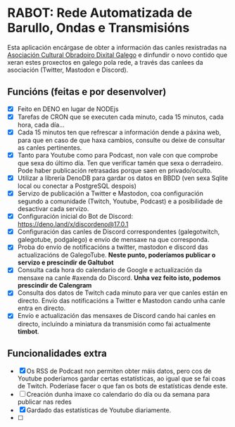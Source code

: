 # RABOT: Rede Automatizada de Barullo, Ondas e Transmisións
Esta aplicación encárgase de obter a información das canles rexistradas na [Asociación Cultural Obradoiro Dixital Galego](https://obradoirodixitalgalego.gal) e dinfundir o novo contido que xeran estes proxectos en galego pola rede, a través das canlees da asociación (Twitter, Mastodon e Discord).

## Funcións (feitas e por desenvolver)

- [X] Feito en DENO en lugar de NODEjs
- [X] Tarefas de CRON que se executen cada minuto, cada 15 minutos, cada hora, cada día...
- [X] Cada 15 minutos ten que refrescar a información dende a páxina web, para que en caso de que haxa cambios, consulte ou deixe de consultar as canles pertinentes.
- [X] Tanto para Youtube como para Podcast, non vale con que comprobe que sexa do último día. Ten que verificar tamén que sexa o derradeiro. Pode haber publicación retrasadas porque saen en privado/oculto.
- [X] Utilizar a librería DenoDB para gardar os datos en BBDD (ven sexa Sqlite local ou conectar a PostgreSQL despois)
- [X] Servizo de publicación a Twitter e Mastodon, coa configuración segundo a comunidade (Twitch, Youtube, Podcast) e a posibilidade de desactivar cada servizo.
- [X] Configuración inicial do Bot de Discord: https://deno.land/x/discordeno@17.0.1
- [X] Configuración das canles de Discord correspondentes (galegotwitch, galegotube, podgalego) e envío de mensaxe na que corresponda.
- [X] Proba do envío de notificacións a twitter, mastodon e discord das actualizacións de GalegoTube. **Neste punto, poderíamos publicar o servizo e prescindir de Galtubot**
- [X] Consulta cada hora do calendario de Google e actualización da mensaxe na canle #axenda do Discord. **Unha vez feito isto, podemos prescindir de Calengram**
- [X] Consulta dos datos de Twitch cada minuto para ver que canles están en directo. Envío das notificacións a Twitter e Mastodon cando unha canle entra en directo.
- [X] Envío e actualización das mensaxes de Discord cando hai canles en directo, incluíndo a miniatura da transmisión como fai actualmente **timbot**.

## Funcionalidades extra
- [X] Os RSS de Podcast non permiten obter máis datos, pero cos de Youtube poderíamos gardar certas estatísticas, ao igual que se fai coas de Twitch. Poderíase facer o que fan os bots de estatísticas dende este.
- [ ] Creación dunha imaxe co calendario do día ou da semana para publicar nas redes
- [X] Gardado das estatísticas de Youtube diariamente.
- [ ]
